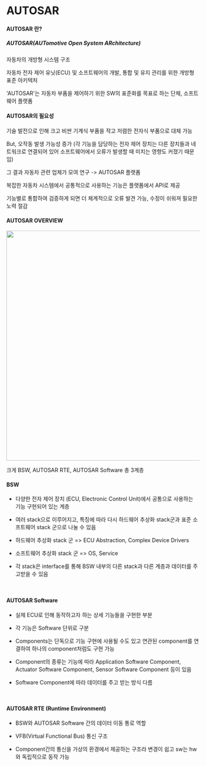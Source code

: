 # AUTOSAR

#### AUTOSAR 란?
##### AUTOSAR(AUTomotive Open System ARchitecture) 

자동차의 개방형 시스템 구조

자동차 전자 제어 유닛(ECU) 및 소프트웨어의 개발, 통합 및 유지 관리를 위한 개방형 표준 아키텍처

'AUTOSAR'는 자동차 부품을 제어하기 위한 SW의 표준화를 목표로 하는 단체, 소프트웨어 플랫폼


#### AUTOSAR의 필요성

기술 발전으로 인해 크고 비싼 기계식 부품을 작고 저렴한 전자식 부품으로 대체 가능


But, 오작동 발생 가능성 증가 
(각 기능을 담당하는 전자 제어 장치는 다른 장치들과 네트워크로 연결되어 있어 소프트웨어에서 오류가 발생할 때 미치는 영향도 커졌기 때문임)

그 결과 자동차 관련 업체가 모여 연구 -> AUTOSAR 플랫폼

복잡한 자동차 시스템에서 공통적으로 사용하는 기능은 플랫폼에서 API로 제공

기능별로 통합하여 검증하게 되면 더 체계적으로 오류 발견 가능, 수정이 쉬워져 필요한 노력 절감



#### AUTOSAR OVERVIEW

<img src="https://github.com/yeoseojeong/Kyungshin-SW-Camp/assets/121150215/bc2e51b6-e013-4bb1-8d8b-7fa756a28a68" width=600>


크게 BSW, AUTOSAR RTE, AUTOSAR Software 총 3계층



#### BSW

- 다양한 전자 제어 장치 (ECU, Electronic Control Unit)에서 공통으로 사용하는 기능 구현되어 있는 계층 

- 여러 stack으로 이루어지고, 특징에 따라 다시 하드웨어 추상화 stack군과 표준 소프트웨어 stack 군으로 나눌 수 있음

- 하드웨어 추상화 stack 군 => ECU Abstraction, Complex Device Drivers

- 소프트웨어 추상화 stack 군 => OS, Service

- 각 stack은 interface를 통해 BSW 내부의 다른 stack과 다른 계층과 데이터를 주고받을 수 있음


<br>

#### AUTOSAR Software 

- 실제 ECU로 인해 동작하고자 하는 상세 기능들을 구현한 부분

- 각 기능은 Software 단위로 구분 

- Components는 단독으로 기능 구현에 사용될 수도 있고 연관된 component를 연결하여 하나의 component처럼도 구현 가능

- Component의 종류는 기능에 따라 Application Software Component, Actuator Software Component, Sensor Software Component 등이 있음

- Software Component에 따라 데이터를 주고 받는 방식 다름



<br>

#### AUTOSAR RTE (Runtime Environment)

- BSW와 AUTOSAR Software 간의 데이터 이동 통로 역할 

- VFB(Virtual Functional Bus) 통신 구조

- Component간의 통신을 가상의 환경에서 제공하는 구조라 변경이 쉽고 sw는 hw와 독립적으로 동작 가능




